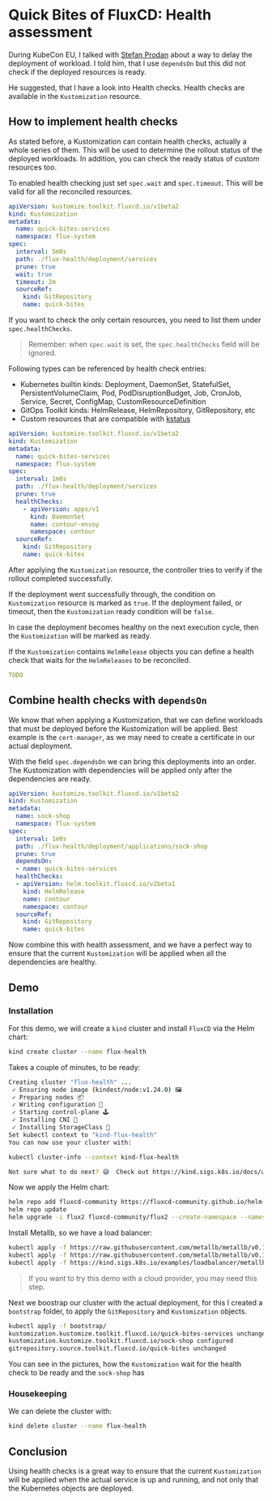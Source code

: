 # Quick Bites of FluxCD: Health assessment

During KubeCon EU, I talked with [Stefan Prodan](https://twitter.com/stefanprodan) about a way to delay the deployment
of workload. I told him, that I use `dependsOn` but this did not check if the deployed resources is ready.

He suggested, that I have a look into Health checks. Health checks are available in the `Kustomization` resource.

## How to implement health checks

As stated before, a Kustomization can contain health checks, actually a whole series of them. This will be used to
determine the rollout status of the deployed workloads. In addition, you can check the ready status of custom resources
too.

To enabled health checking just set `spec.wait` and `spec.timeout`. This will be valid for all the reconciled resources.

```yaml
apiVersion: kustomize.toolkit.fluxcd.io/v1beta2
kind: Kustomization
metadata:
  name: quick-bites-services
  namespace: flux-system
spec:
  interval: 5m0s
  path: ./flux-health/deployment/services
  prune: true
  wait: true
  timeout: 2m
  sourceRef:
    kind: GitRepository
    name: quick-bites
```

If you want to check the only certain resources, you need to list them under `spec.healthChecks`.

> Remember: when `spec.wait` is set, the `spec.healthChecks` field will be ignored.

Following types can be referenced by health check entries:

* Kubernetes builtin kinds: Deployment, DaemonSet, StatefulSet, PersistentVolumeClaim, Pod, PodDisruptionBudget, Job,
  CronJob, Service, Secret, ConfigMap, CustomResourceDefinition
* GitOps Toolkit kinds: HelmRelease, HelmRepository, GitRepository, etc
* Custom resources that are compatible
  with [kstatus](https://github.com/kubernetes-sigs/cli-utils/tree/master/pkg/kstatus)

```yaml
apiVersion: kustomize.toolkit.fluxcd.io/v1beta2
kind: Kustomization
metadata:
  name: quick-bites-services
  namespace: flux-system
spec:
  interval: 1m0s
  path: ./flux-health/deployment/services
  prune: true
  healthChecks:
    - apiVersion: apps/v1
      kind: DaemonSet
      name: contour-envoy
      namespace: contour
  sourceRef:
    kind: GitRepository
    name: quick-bites
```

After applying the `Kustomization` resource, the controller tries to verify if the rollout completed successfully.

If the deployment went successfully through, the condition on `Kustomization` resource is marked as `true`. If the
deployment failed, or timeout, then the `Kustomization` ready condition will be `false`.

In case the deployment becomes healthy on the next execution cycle, then the `Kustomization` will be marked as ready.

If the `Kustomization` contains `HelmRelease` objects you can define a health check that waits for the `HelmReleases` to
be reconciled.

```yaml
TODO
```

## Combine health checks with `dependsOn`

We know that when applying a Kustomization, that we can define workloads that must be deployed before the Kustomization
will be applied. Best example is the `cert-manager`, as we may need to create a certificate in our actual deployment.

With the field `spec.dependsOn` we can bring this deployments into an order. The Kustomization with dependencies will be
applied only after the dependencies are ready.

```yaml
apiVersion: kustomize.toolkit.fluxcd.io/v1beta2
kind: Kustomization
metadata:
  name: sock-shop
  namespace: flux-system
spec:
  interval: 1m0s
  path: ./flux-health/deployment/applications/sock-shop
  prune: true
  dependsOn:
  - name: quick-bites-services
  healthChecks:
  - apiVersion: helm.toolkit.fluxcd.io/v2beta1
    kind: HelmRelease
    name: contour
    namespace: contour
  sourceRef:
    kind: GitRepository
    name: quick-bites
```

Now combine this with health assessment, and we have a perfect way to ensure that the current `Kustomization` will be
applied when all the dependencies are healthy.

## Demo

### Installation

For this demo, we will create a `kind` cluster and install `FluxCD` via the Helm chart:

```bash
kind create cluster --name flux-health
```

Takes a couple of minutes, to be ready:

```bash
Creating cluster "flux-health" ...
 ✓ Ensuring node image (kindest/node:v1.24.0) 🖼 
 ✓ Preparing nodes 📦  
 ✓ Writing configuration 📜 
 ✓ Starting control-plane 🕹️ 
 ✓ Installing CNI 🔌 
 ✓ Installing StorageClass 💾 
Set kubectl context to "kind-flux-health"
You can now use your cluster with:

kubectl cluster-info --context kind-flux-health

Not sure what to do next? 😅  Check out https://kind.sigs.k8s.io/docs/user/quick-start/
```

Now we apply the Helm chart:

```bash
helm repo add fluxcd-community https://fluxcd-community.github.io/helm-charts
helm repo update
helm upgrade -i flux2 fluxcd-community/flux2 --create-namespace --namespace flux-system
```

Install Metallb, so we have a load balancer:

```bash
kubectl apply -f https://raw.githubusercontent.com/metallb/metallb/v0.12.1/manifests/namespace.yaml
kubectl apply -f https://raw.githubusercontent.com/metallb/metallb/v0.12.1/manifests/metallb.yaml
kubectl apply -f https://kind.sigs.k8s.io/examples/loadbalancer/metallb-configmap.yaml
```

> If you want to try this demo with a cloud provider, you may need this step.

Next we boostrap our cluster with the actual deployment, for this I created a `bootstrap` folder, to apply
the `GitRepository` and `Kustomization` objects.

```bash
kubectl apply -f bootstrap/
kustomization.kustomize.toolkit.fluxcd.io/quick-bites-services unchanged
kustomization.kustomize.toolkit.fluxcd.io/sock-shop configured
gitrepository.source.toolkit.fluxcd.io/quick-bites unchanged
```

You can see in the pictures, how the `Kustomization` wait for the health check to be ready and the `sock-shop` has

### Housekeeping

We can delete the cluster with:

```bash
kind delete cluster --name flux-health
```

## Conclusion

Using health checks is a great way to ensure that the current `Kustomization` will be applied when the actual service is up and running,
and not only that the Kubernetes objects are deployed.
